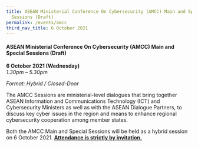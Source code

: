 ```yaml
---
title: ASEAN Ministerial Conference On Cybersecurity (AMCC) Main and Special
  Sessions (Draft)
permalink: /events/amcc
third_nav_title: 6 October 2021
---
```

#### **ASEAN Ministerial Conference On Cybersecurity (AMCC) Main and Special Sessions (Draft)**
 
**6 October 2021 (Wednesday)**  
*1.30pm – 5.30pm*

*Format: Hybrid / Closed-Door*

The AMCC Sessions are ministerial-level dialogues that bring together ASEAN Information and Communications Technology (ICT) and Cybersecurity Ministers as well as with the ASEAN Dialogue Partners, to discuss key cyber issues in the region and means to enhance regional cybersecurity cooperation among member states.

Both the AMCC Main and Special Sessions will be held as a hybrid session on 6 October 2021. **<u>Attendance is strictly by invitation.</u>**